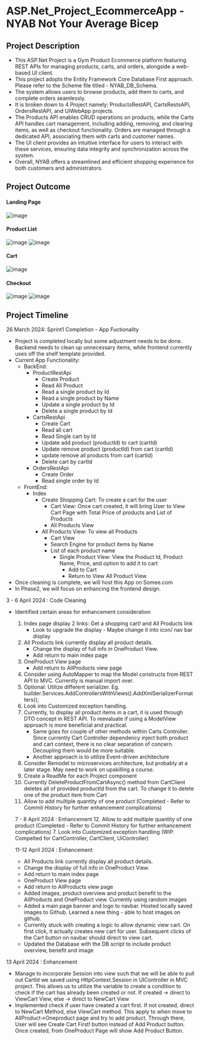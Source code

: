 # ASP.Net_Project_EcommerceApp - NYAB Not Your Average Bicep

## Project Description
- This ASP.Net Project is a Gym Product Ecommerce platform featuring REST APIs for managing products, carts, and orders, alongside a web-based UI client.
- This project adopts the Entity Framework Core Database First approach. Please refer to the Scheme file titled - NYAB_DB_Schema.
- The system allows users to browse products, add them to carts, and complete orders seamlessly.
- It is broken down to 4 Project namely; ProductsRestAPI, CartsRestsAPI, OrdersRestAPI, and UIWebApp projects.
- The Products API enables CRUD operations on products, while the Carts API handles cart management, including adding, removing, and clearing items, as well as checkout functionality. Orders are managed through a dedicated API, associating them with carts and customer names.
- The UI client provides an intuitive interface for users to interact with these services, ensuring data integrity and synchronization across the system.
- Overall, NYAB offers a streamlined and efficient shopping experience for both customers and administrators.
  
## Project Outcome
#### Landing Page
![image](https://github.com/jeremylyb/ASP.NET_Project_EcommerceApp_NYAB/assets/96461868/59f7d87e-b76c-4f22-93cd-88f6e91450d6)
#### Product List
![image](https://github.com/jeremylyb/ASP.NET_Project_EcommerceApp_NYAB/assets/96461868/9a2034d1-2226-48c0-bfcb-49f585760f23)
![image](https://github.com/jeremylyb/ASP.NET_Project_EcommerceApp_NYAB/assets/96461868/34b22e71-3af9-441a-9f31-7dde7eae9942)

#### Cart
![image](https://github.com/jeremylyb/ASP.NET_Project_EcommerceApp_NYAB/assets/96461868/d00b1b51-c566-491b-a188-4f469afb1ee5)

#### Checkout
![image](https://github.com/jeremylyb/ASP.NET_Project_EcommerceApp_NYAB/assets/96461868/385d7218-22ff-44a1-89f0-198964cbe141)
![image](https://github.com/jeremylyb/ASP.NET_Project_EcommerceApp_NYAB/assets/96461868/7e7e50e9-b42d-4bcd-829d-3d1cc1754d2e)


## Project Timeline
26 March 2024: Sprint1 Completion - App Fuctionality
- Project is completed locally but some adjustment needs to be done. Backend needs to clean up unnecessary items, while frontend currently uses off the shelf template provided.
- Current App Functionality:
  - BackEnd:
    - ProductRestApi
      - Create Product
      - Read All Product
      - Read a single product by Id
      - Read a single product by Name
      - Update a single product by Id
      - Delete a single product by Id
    - CartsRestApi
      - Create Cart
      - Read all cart
      - Read Single cart by Id
      - Update add product (productId) to cart (cartId)
      - Update remove product (productId) from cart (cartId)
      - update remove all products from cart (cartId)
      - Delete cart by cartId
    - OrdersRestApi
      - Create Order
      - Read single order by Id
  - FrontEnd:
    - Index
      - Create Shopping Cart: To create a cart for the user
        - Cart View: Once cart created, it will bring User to View Cart Page with Total Price of products and List of Products
        - All Products View
      - All Products View: To view all Products
        - Cart View
        - Search Engine for product items by Name
        - List of each product name
          - Single Product View: View the Product Id, Product Name, Price, and option to add it to cart
            - Add to Cart
            - Return to View All Product View
- Once cleaning is complete, we will host this App on Somee.com 
- In Phase2, we will focus on enhancing the frontend design.

3 - 6 April 2024 : Code Cleaning
- Identified certain areas for enhancement consideration
  1. Index page display 2 links: Get a shopping cart! and All Products link
     - Look to upgrade the display - Maybe change it into icon/ nav bar display
  2. All Products link currently display all product details.
     - Change the display of full info in OneProduct View.
     - Add return to main index page
  3. OneProduct View page
     - Add return to AllProducts view page
  5. Consider using AutoMapper to map the Model constructs from REST API to MVC. Currently is manual import over.
  6. Optional: Utilize different serializer. Eg. builder.Services.AddControllersWithViews().AddXmlSerializerFormatters();
  7. Look into Customized exception handling.
  8. Currently, to display all product items in a cart, it is used through DTO concept in REST API. To reevaluate if using a ModelView approach is more beneficial and practical.
     - Same goes for couple of other methods within Carts Controller. Since currently Cart Controller dependency inject both product and cart context, there is no clear
       separation of concern. Decoupling them would be more suitable.
     - Another approach is to utilize Event-driven architecture
  9. Consider Remodel to microservices architecture, but probably at a later stage. May need to work on upskilling a course.
  10. Create a ReadMe for each Project component
  11. Currently DeleteProductFromCartAsync() method from CartClient deletes all of provided productId from the cart. To change it to delete one of the product item from Cart
  12. Allow to add multiple quantity of one product (Completed - Refer to Commit History for further enhancement complications)
 
  7 - 8 April 2024 : Enhancement
  12. Allow to add multiple quantity of one product (Completed - Refer to Commit History for further enhancement complications)
  7. Look into Customized exception handling (WIP. Compelted for CartController, CartClient, UiController)

  11-12 April 2024 : Enhancement
  - All Products link currently display all product details.
  - Change the display of full info in OneProduct View.
  - Add return to main index page
  - OneProduct View page 
  - Add return to AllProducts view page
  - Added images, product overview and product benefit to the AllProducts and OneProduct view. Currently using random images
  - Added a main page banner and logo to navbar. Hosted locally saved images to Github. Learned a new thing - able to host images on github.
  - Currently stuck with creating a logic to allow dynamic view cart. On first click, it actually creates new cart for user. Subsequent clicks of the Cart button on navbar should direct to view cart.
  - Updated the Database with the DB script to include product overview, benefit and image

 13 April 2024 : Enhancement
 - Manage to incorporate Session into view such that we will be able to pull out CartId we saved using HttpContext.Session in UIController in MVC project. This allows us to utilize the variable to create a condition to check if the cart has already been created or not. If created -> direct to ViewCart View, else -> direct to NewCart View
 - Implemented check if user have created a cart first. If not created, direct to NewCart Method, else ViewCart method. This apply to when move to AllProduct->Oneproduct page and try to add product. Through there, User will see Create Cart First! button instead of Add Product button. Once created, from OneProduct Page will show Add Product Button.
